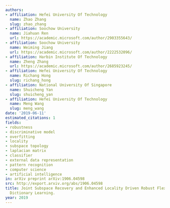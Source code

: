 ```yaml
---
authors:
- affiliation: Hefei University Of Technology
  name: Zhao Zhang
  slug: zhao_zhang
- affiliation: Soochow University
  name: Jiahuan Ren
  url: https://academic.microsoft.com/author/2903355643/
- affiliation: Soochow University
  name: Weiming Jiang
  url: https://academic.microsoft.com/author/2222532096/
- affiliation: Harbin Institute Of Technology
  name: Zheng Zhang
  url: https://academic.microsoft.com/author/2685923245/
- affiliation: Hefei University Of Technology
  name: Richang Hong
  slug: richang_hong
- affiliation: National University Of Singapore
  name: Shuicheng Yan
  slug: shuicheng_yan
- affiliation: Hefei University Of Technology
  name: Meng Wang
  slug: meng_wang
date: '2019-06-11'
estimated_citations: 1
fields:
- robustness
- discriminative model
- overfitting
- locality
- subspace topology
- laplacian matrix
- classifier
- external data representation
- pattern recognition
- computer science
- artificial intelligence
in: arXiv preprint arXiv:1906.04598
src: http://export.arxiv.org/abs/1906.04598
title: Joint Subspace Recovery and Enhanced Locality Driven Robust Flexible Discriminative
  Dictionary Learning.
year: 2019
---
```

